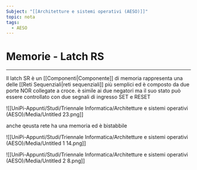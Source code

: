 ```yaml
---
Subject: "[[Architetture e sistemi operativi (AESO)]]"
topic: nota
tags:
  - AESO
---
```


# Memorie - Latch RS
---


Il latch SR è un [[Componenti|Componente]] di memoria rappresenta una delle [[Reti Sequenziali|reti sequenziali]] più semplici ed è composto da due porte NOR collegate a croce. è simile ai due negatori ma il suo stato può essere controllato con due segnali di ingresso SET e RESET

![[UniPi-Appunti/Studi/Triennale Informatica/Architetture e sistemi operativi (AESO)/Media/Untitled 23.png]]

anche qeusta rete ha una memoria ed è bistabbile

![[UniPi-Appunti/Studi/Triennale Informatica/Architetture e sistemi operativi (AESO)/Media/Untitled 1 14.png]]

![[UniPi-Appunti/Studi/Triennale Informatica/Architetture e sistemi operativi (AESO)/Media/Untitled 2 8.png]]
